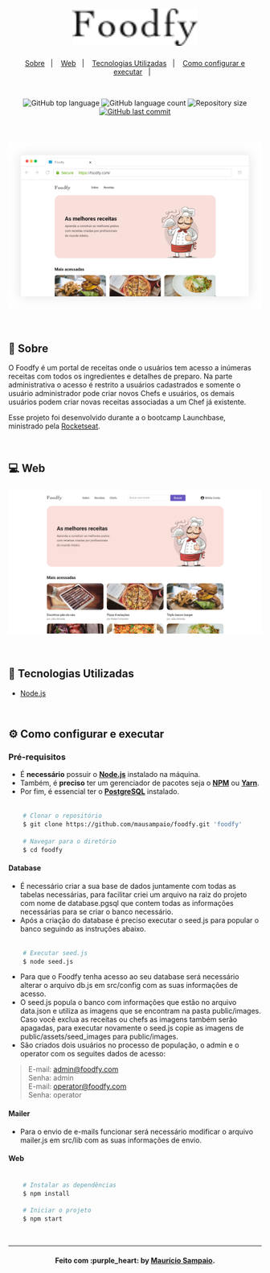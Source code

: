<h1 align="center">
    <img alt="Foodfy" title="Foodfy" src=".github/logo.png" width="250px" />
</h1>

<p align="center">
  <a href="#page_facing_up-sobre">Sobre</a>&nbsp;&nbsp;&nbsp;|&nbsp;&nbsp;&nbsp;
  <a href="#computer-web">Web</a>&nbsp;&nbsp;&nbsp;|&nbsp;&nbsp;&nbsp;
  <a href="#rocket-tecnologias-utilizadas">Tecnologias Utilizadas</a>&nbsp;&nbsp;&nbsp;|&nbsp;&nbsp;&nbsp;
  <a href="#gear-como-configurar-e-executar">Como configurar e executar</a>&nbsp;&nbsp;&nbsp;|&nbsp;&nbsp;&nbsp;
</p>

<br/>

<p align="center">
  <img alt="GitHub top language" src="https://img.shields.io/github/languages/top/mausampaio/foodfy?style=flat-square">
  
  <img alt="GitHub language count" src="https://img.shields.io/github/languages/count/mausampaio/foodfy?style=flat-square">
  
  <img alt="Repository size" src="https://img.shields.io/github/repo-size/mausampaio/foodfy?style=flat-square">
  
  <a href="https://github.com/mausampaio/foodfy/commits/master">
    <img alt="GitHub last commit" src="https://img.shields.io/github/last-commit/mausampaio/foodfy?style=flat-square">
  </a>  
</p>

<br/>

<h3 align="center">
  <img alt="ecoleta" title="github_explorer" src=".github/capa.png" />
</h3>

<br/>


## :page_facing_up: Sobre

O Foodfy é um portal de receitas onde o usuários tem acesso a inúmeras receitas com todos os ingredientes e detalhes de preparo. Na parte administrativa o acesso é restrito a usuários cadastrados e somente o usuário administrador pode criar novos Chefs e usuários, os demais usuários podem criar novas receitas associadas a um Chef já existente. 

Esse projeto foi desenvolvido durante a o bootcamp Launchbase, ministrado pela [Rocketseat](https://rocketseat.com.br/).

<br/>

## :computer: Web

<h3 align="center">
  <img alt="ecoleta" title="github_explorer" src=".github/web.png" />
</h3>

<br/>

## :rocket: Tecnologias Utilizadas

- [Node.js](https://nodejs.org/en)

<br/>

## :gear: Como configurar e executar

### Pré-requisitos

  - É **necessário** possuir o **[Node.js](https://nodejs.org/en/)** instalado na máquina.
  - Também, é **preciso** ter um gerenciador de pacotes seja o **[NPM](https://www.npmjs.com/)** ou **[Yarn](https://yarnpkg.com/)**.
  - Por fim, é essencial ter o **[PostgreSQL](https://www.postgresql.org/)** instalado.

```bash

    # Clonar o repositório
    $ git clone https://github.com/mausampaio/foodfy.git 'foodfy'

    # Navegar para o diretório
    $ cd foodfy

```
#### Database

- É necessário criar a sua base de dados juntamente com todas as tabelas necessárias, para facilitar criei um arquivo na raiz do projeto com nome de database.pgsql que contem todas as informações necessárias para se criar o banco necessário.
- Após a criação do database é preciso executar o seed.js para popular o banco seguindo as instruções abaixo.

```bash
  
    # Executar seed.js
    $ node seed.js

```
- Para que o Foodfy tenha acesso ao seu database será necessário alterar o arquivo db.js em src/config com as suas informações de acesso.
- O seed.js popula o banco com informações que estão no arquivo data.json e utiliza as imagens que se encontram na pasta public/images. Caso você exclua as receitas ou chefs as imagens também serão apagadas, para executar novamente o seed.js copie as imagens de public/assets/seed_images para public/images.
- São criados dois usuários no processo de população, o admin e o operator com os seguites dados de acesso:

> E-mail: admin@foodfy.com
> <br/>
> Senha: admin
> <br/>
> E-mail: operator@foodfy.com
> <br/>
> Senha: operator

#### Mailer

- Para o envio de e-mails funcionar será necessário modificar o arquivo mailer.js em src/lib com as suas informações de envio.

#### Web

```bash
    
    # Instalar as dependências
    $ npm install

    # Iniciar o projeto
    $ npm start

```

<br/>

---

<h4 align="center">
  Feito com :purple_heart: by <a href="https://www.linkedin.com/in/mausampaio/" target="_blank">Maurício Sampaio</a>.
</h4>